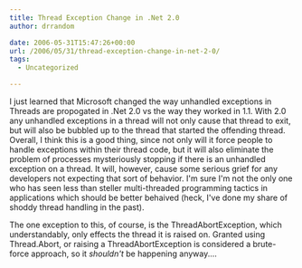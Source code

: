 ```yaml
---
title: Thread Exception Change in .Net 2.0
author: drrandom

date: 2006-05-31T15:47:26+00:00
url: /2006/05/31/thread-exception-change-in-net-2-0/
tags:
  - Uncategorized

---
```

I just learned that Microsoft changed the way unhandled exceptions in Threads are propogated in .Net 2.0 vs the way they worked in 1.1.  With 2.0 any unhandled exceptions in a thread will not only cause that thread to exit, but will also be bubbled up to the thread that started the offending thread.  Overall, I think this is a good thing, since not only will it force people to handle exceptions within their thread code, but it will also eliminate the problem of processes mysteriously stopping if there is an unhandled exception on a thread.  It will, however, cause some serious grief for any developers not expecting that sort of behavior.  I'm sure I'm not the only one who has seen less than steller multi-threaded programming tactics in applications which should be better behaived (heck, I've done my share of shoddy thread handling in the past).

The one exception to this, of course, is the ThreadAbortException, which understandably, only effects the thread it is raised on.  Granted using Thread.Abort, or raising a ThreadAbortException is considered a brute-force approach, so it _shouldn't_ be happening anyway....